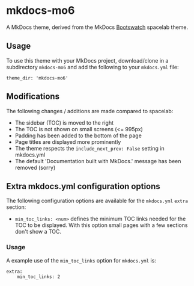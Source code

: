 # mkdocs-mo6

A MkDocs theme, derived from the MkDocs [Bootswatch](https://bootswatch.com/) spacelab theme.

## Usage

To use this theme with your MkDocs project, download/clone in a subdirectory `mkdocs-mo6` and add the following to your `mkdocs.yml` file:

	theme_dir: 'mkdocs-mo6'

## Modifications

The following changes / additions are made compared to spacelab:

- The sidebar (TOC) is moved to the right
- The TOC is not shown on small screens (<= 995px)
- Padding has been added to the bottom of the page
- Page titles are displayed more prominently
- The theme respects the `include_next_prev: False` setting in mkdocs.yml
- The default 'Documentation built with MkDocs.' message has been removed (sorry)

## Extra mkdocs.yml configuration options

The following configuration options are available for the `mkdocs.yml` `extra` section:

- `min_toc_links: <num>` defines the minimum TOC links needed for the TOC to be displayed. With this option small pages with a few sections don't show a TOC.

### Usage

A example use of the `min_toc_links` option for `mkdocs.yml` is:

```
extra:
    min_toc_links: 2
```
